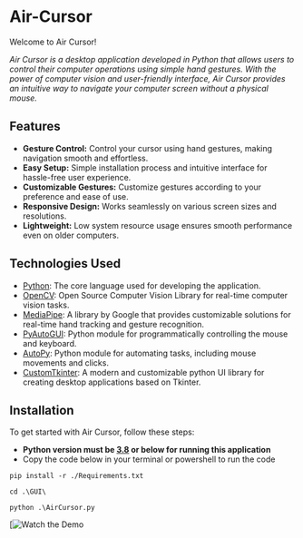 # Air-Cursor

Welcome to Air Cursor!

*Air Cursor is a desktop application developed in Python that allows users to control their computer operations using simple hand gestures. With the power of computer vision and user-friendly interface, Air Cursor provides an intuitive way to navigate your computer screen without a physical mouse.*

## Features

- **Gesture Control:** Control your cursor using hand gestures, making navigation smooth and effortless.
- **Easy Setup:** Simple installation process and intuitive interface for hassle-free user experience.
- **Customizable Gestures:** Customize gestures according to your preference and ease of use.
- **Responsive Design:** Works seamlessly on various screen sizes and resolutions.
- **Lightweight:** Low system resource usage ensures smooth performance even on older computers.


## Technologies Used

- [Python](https://www.python.org/): The core language used for developing the application.
- [OpenCV](https://opencv.org/): Open Source Computer Vision Library for real-time computer vision tasks.
- [MediaPipe](https://mediapipe.dev/): A library by Google that provides customizable solutions for real-time hand tracking and gesture recognition.
- [PyAutoGUI](https://pyautogui.readthedocs.io/): Python module for programmatically controlling the mouse and keyboard.
- [AutoPy](https://github.com/msanders/autopy): Python module for automating tasks, including mouse movements and clicks.
- [CustomTkinter](https://customtkinter.tomschimansky.com/): A modern and customizable python UI library for creating desktop applications based on Tkinter.


## Installation

To get started with Air Cursor, follow these steps:
- **Python version must be [3.8](https://www.python.org/downloads/release/python-3810/) or below for running this application**
- Copy the code below in your terminal or powershell to run the code
```
pip install -r ./Requirements.txt

cd .\GUI\

python .\AirCursor.py
```

[![Watch the Demo](https://youtu.be/_ViO8jnHcRw)
